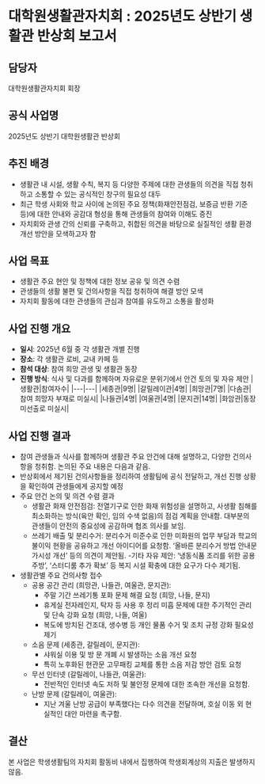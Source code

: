 # 대학원생활관자치회 : 2025년도 상반기 생활관 반상회 보고서
## 담당자
대학원생활관자치회 회장
## 공식 사업명
2025년도 상반기 대학원생활관 반상회
## 추진 배경
- 생활관 내 시설, 생활 수칙, 복지 등 다양한 주제에 대한 관생들의 의견을 직접 청취하고 소통할 수 있는 공식적인 창구의 필요성 대두
- 최근 학생 사회와 학교 사이에 논의된 주요 정책(화재안전점검, 보증금 반환 기준 등)에 대한 안내와 공감대 형성을 통해 관생들의 참여와 이해도 증진
- 자치회와 관생 간의 신뢰를 구축하고, 취합된 의견을 바탕으로 실질적인 생활 환경 개선 방안을 모색하고자 함
## 사업 목표
- 생활관 주요 현안 및 정책에 대한 정보 공유 및 의견 수렴
- 관생들의 생활 불편 및 건의사항을 직접 청취하여 해결 방안 모색
- 자치회 활동에 대한 관생들의 관심과 참여를 유도하고 소통을 활성화
## 사업 진행 개요
- **일시**: 2025년 6월 중 각 생활관 개별 진행
- **장소**: 각 생활관 로비, 교내 카페 등
- **참석 대상**: 참여 희망 관생 및 생활관 동장
- **진행 방식**: 식사 및 다과를 함께하며 자유로운 분위기에서 안건 토의 및 자유 제안
|생활관|참여자수|
|---|---|
|세종관|9명|
|갈릴레이관|4명|
|희망관|7명|
|다솜관|참여 희망자 부재로 미실시|
|나들관|4명|
|여울관|4명|
|문지관|14명|
|화암관|동장 미선출로 미실시|
## 사업 진행 결과
- 참여 관생들과 식사를 함께하며 생활관 주요 안건에 대해 설명하고, 다양한 건의사항을 청취함. 논의된 주요 내용은 다음과 같음.
- 반상회에서 제기된 건의사항들을 정리하여 생활팀에 공식 전달하고, 개선 진행 상황을 확인하여 관생들에게 공지할 예정
- 주요 안건 논의 및 의견 수렴 결과
     - 생활관 화재 안전점검: 전열기구로 인한 화재 위험성을 설명하고, 사생활 침해를 최소화하는 방식(육안 확인, 임의 수색 없음)의 점검 계획을 안내함. 대부분의 관생들이 안전의 중요성에 공감하며 협조 의사를 보임.
    - 쓰레기 배출 및 분리수거: 분리수거 미준수로 인한 미화원의 업무 부담과 학교의 불이익 현황을 공유하고 개선 아이디어를 요청함. ‘올바른 분리수거 방법 안내문 가시성 개선’ 등의 의견이 제안됨.
    -기타 자유 제안: ‘냉동식품 조리를 위한 공용 주방’, ‘스터디룸 추가 확보’ 등 복지 시설 확충에 대한 요구가 다수 제기됨.
- 생활관별 주요 건의사항 접수
	- 공용 공간 관리 (희망관, 나들관, 여울관, 문지관):
		- 주말 기간 쓰레기통 포화 문제 해결 요청 (희망, 나들, 문지)
		- 휴게실 전자레인지, 탁자 등 사용 후 정리 미흡 문제에 대한 주기적인 관리 및 단속 강화 요청 (희망, 나들, 여울)
		- 복도에 방치된 건조대, 생수병 등 개인 물품 수거 및 조치 규정 강화 필요성 제기
	- 소음 문제 (세종관, 갈릴레이, 문지관):
		- 샤워실 이용 및 방 문 개폐 시 발생하는 소음 개선 요청
		- 특히 노후화된 현관문 고무패킹 교체를 통한 소음 저감 방안 검토 요청
	- 무선 인터넷 (갈릴레이, 나들관, 여울관):
		- 전반적인 인터넷 속도 저하 및 불안정 문제에 대한 조속한 개선을 요청함.
	- 난방 문제 (갈릴레이, 여울관):
        - 지난 겨울 난방 공급이 부족했다는 다수 의견을 전달하며, 호실 이동 외 현실적인 대안 마련을 촉구함.
## 결산
본 사업은 학생생활팀의 자치회 활동비 내에서 집행하여 학생회계상의 지출은 발생하지 않음.